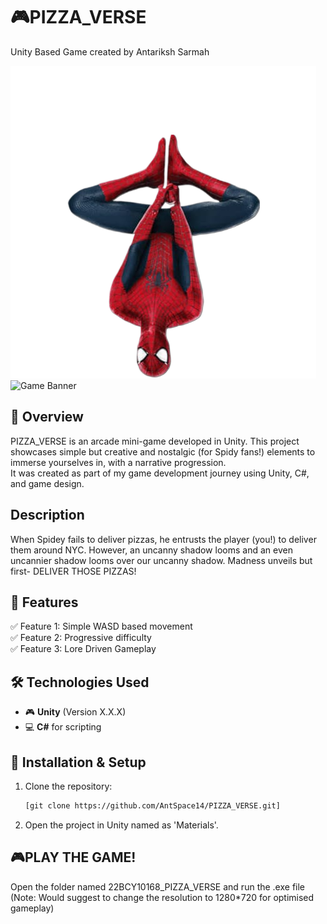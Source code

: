 # 🎮PIZZA_VERSE
Unity Based Game created by Antariksh Sarmah

![Game Banner](https://github.com/AntSpace14/PIZZA_VERSE/blob/main/SPIDY-clear.png)
![Game Banner](https://github.com/AntSpace14/PIZZA_VERSE/blob/main/bullymaguire.gif)

## 🚀 Overview
PIZZA_VERSE is an arcade mini-game developed in Unity. This project showcases simple but creative and nostalgic (for Spidy fans!) elements to immerse yourselves in, with a narrative progression.  
It was created as part of my game development journey using Unity, C#, and game design.

## Description
When Spidey fails to deliver pizzas, he entrusts the player (you!) to deliver them around NYC. However, an uncanny shadow looms and an even uncannier shadow looms over our uncanny shadow. Madness unveils but first- DELIVER THOSE PIZZAS!

## 🔧 Features
✅ Feature 1: Simple WASD based movement  
✅ Feature 2: Progressive difficulty  
✅ Feature 3: Lore Driven Gameplay  

## 🛠️ Technologies Used
- 🎮 **Unity** (Version X.X.X)
- 💻 **C#** for scripting

## 📂 Installation & Setup
1. Clone the repository:
   ```sh
   [git clone https://github.com/AntSpace14/PIZZA_VERSE.git]
   
2. Open the project in Unity named as 'Materials'.

## 🎮PLAY THE GAME!
Open the folder named 22BCY10168_PIZZA_VERSE and run the .exe file
(Note: Would suggest to change the resolution to 1280*720 for optimised gameplay)
